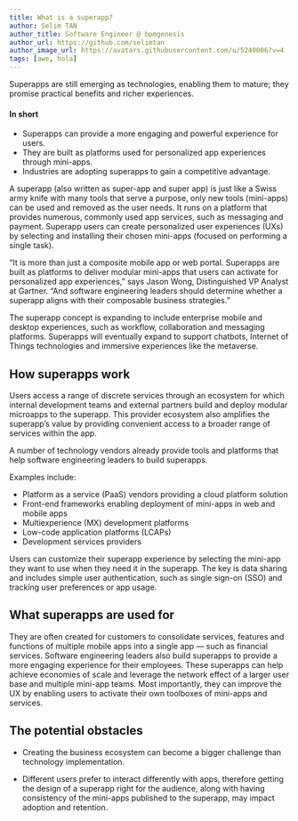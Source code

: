 ```yaml
---
title: What is a superapp?
author: Selim TAN
author_title: Software Engineer @ bpmgenesis
author_url: https://github.com/selimtan
author_image_url: https://avatars.githubusercontent.com/u/5240006?v=4
tags: [awe, hola]
---
```


Superapps are still emerging as technologies, enabling them to mature; they promise practical benefits and richer experiences.

#### In short

- Superapps can provide a more engaging and powerful experience for users.
- They are built as platforms used for personalized app experiences through mini-apps.
- Industries are adopting superapps to gain a competitive advantage.

A superapp (also written as super-app and super app) is just like a Swiss army knife with many tools that serve a purpose, only new tools (mini-apps) can be used and removed as the user needs. It runs on a platform that provides numerous, commonly used app services, such as messaging and payment. Superapp users can create personalized user experiences (UXs) by selecting and installing their chosen mini-apps (focused on performing a single task).

“It is more than just a composite mobile app or web portal. Superapps are built as platforms to deliver modular mini-apps that users can activate for personalized app experiences,” says Jason Wong, Distinguished VP Analyst at Gartner. “And software engineering leaders should determine whether a superapp aligns with their composable business strategies.”

The superapp concept is expanding to include enterprise mobile and desktop experiences, such as workflow, collaboration and messaging platforms. Superapps will eventually expand to support chatbots, Internet of Things technologies and immersive experiences like the metaverse.

## How superapps work

Users access a range of discrete services through an ecosystem for which internal development teams and external partners build and deploy modular microapps to the superapp. This provider ecosystem also amplifies the superapp’s value by providing convenient access to a broader range of services within the app.

A number of technology vendors already provide tools and platforms that help software engineering leaders to build superapps.

Examples include:

- Platform as a service (PaaS) vendors providing a cloud platform solution
- Front-end frameworks enabling deployment of mini-apps in web and mobile apps
- Multiexperience (MX) development platforms
- Low-code application platforms (LCAPs)
- Development services providers

Users can customize their superapp experience by selecting the mini-app they want to use when they need it in the superapp. The key is data sharing and includes simple user authentication, such as single sign-on (SSO) and tracking user preferences or app usage.

## What superapps are used for

They are often created for customers to consolidate services, features and functions of multiple mobile apps into a single app — such as financial services. Software engineering leaders also build superapps to provide a more engaging experience for their employees. These superapps can help achieve economies of scale and leverage the network effect of a larger user base and multiple mini-app teams. Most importantly, they can improve the UX by enabling users to activate their own toolboxes of mini-apps and services.

## The potential obstacles

- Creating the business ecosystem can become a bigger challenge than technology implementation.

- Different users prefer to interact differently with apps, therefore getting the design of a superapp right for the audience, along with having consistency of the mini-apps published to the superapp, may impact adoption and retention.